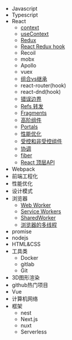 <!-- - 开始 -->
  <!-- - [概述](/README.md) -->
- Javascript
- Typescript
- React
  - [context](/react/Context.md)
  - [useContext](/react/useContext.md)
  - [Redux](/react/redux.md)
  - [React Redux hook](/react/react-redux.md)
  - Recoil
  - mobx
  - Apollo
  - vuex
  - [组合vs继承](/react/组合vs继承.md)
  - react-router(hook)
  - react-dnd(hook)
  - [错误边界](/react/错误边界.md)
  - [Refs 转发](/react/Refs转发.md)
  - [Fragments](/react/Fragments.md)
  - [高阶组件](/react/高阶组件.md)
  - [Portals](/react/Portals.md)
  - [性能优化](/react/性能优化.md)
  - [受控和非受控组件](/react/受控和非受控组件.md)
  - [协调](/react/协调.md)
  - [fiber](/react/fiber.md)
  - [React 顶层API](/react/apiReference.md)
- Webpack
- 前端工程化
- 性能优化
- 设计模式
- 浏览器
  - [Web Worker](/react/webWorker.md)
  - [Service Workers](/react/seviceWorker.md)
  - [SharedWorker](/react/sharedWorker.md)
  - [浏览器的多线程](/react/浏览器的多线程.md)
- promise
- nodejs
- HTML&CSS
- 工具类
  - Docker
  - gitlab
  - Git
- 3D图形渲染
- github热门项目
- Vue
- 计算机网络
- 框架
  - nest
  - Next.js
  - nuxt
  - Serverless

